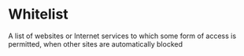 [Title]: # (Lista blanca)
[Difficulty]: # (Principiante)
[Order]: # (134)

# Whitelist

A list of websites or Internet services to which some form of access is permitted, when other sites are automatically blocked